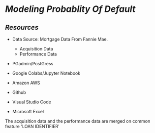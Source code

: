# *Modeling Probablity Of Default*

## *Resources*

* Data Source: Mortgage Data From Fannie Mae.
    
    * Acquisition Data
    * Performance Data

* PGadmin/PostGress
* Google Colabs/Jupyter Notebook
* Amazon AWS
* Github
* Visual Studio Code
* Microsoft Excel

The acquisition data and the performance data are merged on common feature 'LOAN IDENTIFIER'
